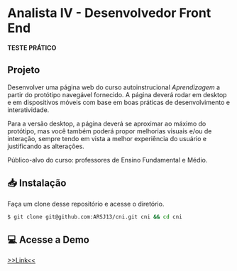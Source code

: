 # Analista IV - Desenvolvedor Front End

**TESTE PRÁTICO**


## Projeto

Desenvolver uma página web do curso autoinstrucional *Aprendizagem* a partir do protótipo navegável fornecido. A página deverá rodar em desktop e em dispositivos móveis com base em boas práticas de desenvolvimento e interatividade.

Para a versão desktop, a página deverá se aproximar ao máximo do protótipo, mas você também poderá propor melhorias visuais e/ou de interação, sempre tendo em vista a melhor experiência do usuário e justificando as alterações.

Público-alvo do curso: professores de Ensino Fundamental e Médio.

## 📥 Instalação

Faça um clone desse repositório e acesse o diretório.

```bash
$ git clone git@github.com:ARSJ13/cni.git cni && cd cni
```

## 💻 Acesse a Demo

[>>Link<<](https://arsj13.github.io/CNI/)
```

